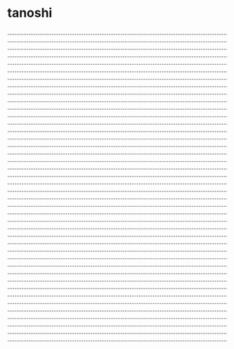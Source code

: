 # tanoshi

........................................................................................................................................................................................................................................................................................................................................................................................................................................................................................................................................................................................................................................................................................................................................................................................................................................................................................................................................................................................................................................................................................................................................................................................................................................................................................................................................................................................................................................................................................................................................................................................................................................................................................................................................................................................................................................................................................................................................................................................................................................................................................................................................................................................................................................................................................................................................................................................................................................................................................................................................................................................................................................................................................................................................................................................................................................................................................................................................................................................................................................................................................................................................................................................................................................................................................................................................................................................................................................................................................................................................................................................................................................................................................................................................................................................................................................................................................................................................................................................................................................................................................................................................................................................................................................................................................................................................................................................................................................................................................................................................................................................................................................................................................................................................................................................................................................................................................................................................................................................................................................................................................................................................................................................................................................................................................................................................................................................................................